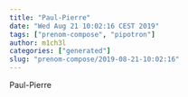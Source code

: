 ```yaml
---
title: "Paul-Pierre"
date: "Wed Aug 21 10:02:16 CEST 2019"
tags: ["prenom-compose", "pipotron"]
author: m1ch3l
categories: ["generated"]
slug: "prenom-compose/2019-08-21-10:02:16"
---
```


Paul-Pierre
